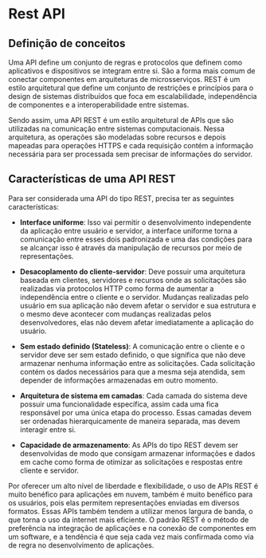 # Rest API

## Definição de conceitos

Uma API define um conjunto de regras e protocolos que definem como aplicativos e dispositivos se integram entre si. São a forma mais comum de conectar componentes em arquiteturas de microsserviços. REST é um estilo arquitetural que define um conjunto de restrições e princípios para o design de sistemas distribuídos que foca em escalabilidade, independência de componentes e a interoperabilidade entre sistemas.

Sendo assim, uma API REST é um estilo arquitetural de APIs que são utilizadas na comunicação entre sistemas computacionais. Nessa arquitetura, as operações são modeladas sobre recursos e depois mapeadas para operações HTTPS e cada requisição contém a informação necessária para ser processada sem precisar de informações do servidor.

## Características de uma API REST

Para ser considerada uma API do tipo REST, precisa ter as seguintes características:

- **Interface uniforme**: Isso vai permitir o desenvolvimento independente da aplicação entre usuário e servidor, a interface uniforme torna a comunicação entre esses dois padronizada e uma das condições para se alcançar isso é através da manipulação de recursos por meio de representações.

- **Desacoplamento do cliente-servidor**: Deve possuir uma arquitetura baseada em clientes, servidores e recursos onde as solicitações são realizadas via protocolos HTTP como forma de aumentar a independência entre o cliente e o servidor. Mudanças realizadas pelo usuário em sua aplicação não devem afetar o servidor e sua estrutura e o mesmo deve acontecer com mudanças realizadas pelos desenvolvedores, elas não devem afetar imediatamente a aplicação do usuário.

- **Sem estado definido (Stateless)**: A comunicação entre o cliente e o servidor deve ser sem estado definido, o que significa que não deve armazenar nenhuma informação entre as solicitações. Cada solicitação contém os dados necessários para que a mesma seja atendida, sem depender de informações armazenadas em outro momento.

- **Arquitetura de sistema em camadas**: Cada camada do sistema deve possuir uma funcionalidade específica, assim cada uma fica responsável por uma única etapa do processo. Essas camadas devem ser ordenadas hierarquicamente de maneira separada, mas devem interagir entre si.

- **Capacidade de armazenamento**: As APIs do tipo REST devem ser desenvolvidas de modo que consigam armazenar informações e dados em cache como forma de otimizar as solicitações e respostas entre cliente e servidor.

Por oferecer um alto nível de liberdade e flexibilidade, o uso de APIs REST é muito benéfico para aplicações em nuvem, também é muito benéfico para os usuários, pois elas permitem representações enviadas em diversos formatos. Essas APIs também tendem a utilizar menos largura de banda, o que torna o uso da internet mais eficiente. O padrão REST é o método de preferência na integração de aplicações e na conexão de componentes em um software, e a tendência é que seja cada vez mais confirmada como via de regra no desenvolvimento de aplicações.
